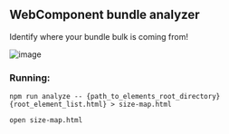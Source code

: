 ## WebComponent bundle analyzer

Identify where your bundle bulk is coming from!

![image](https://cloud.githubusercontent.com/assets/883126/20458772/db0bdf2c-ae62-11e6-9093-1b3c9f9a4750.png)

### Running:

`npm run analyze -- {path_to_elements_root_directory} {root_element_list.html} >
size-map.html`

`open size-map.html`

